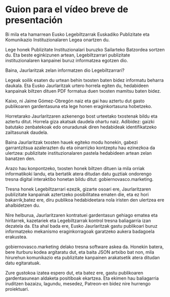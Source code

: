 # Guion para el vídeo breve de presentación

Bi mila eta hamarrean Eusko Legebiltzarrak Euskadiko Publizitate eta Komunikazio Instituzionalaren Legea onartzen du.

Lege honek Publizitate Instituzionalari buruzko Sailarteko Batzordea sortzen du. Eta beste eginkizunen artean, Legebiltzarrari publizitate instituzionalaren kanpainei buruz informatzea egotzen dio.

Baina, Jaurlaritzak zelan informatzen dio Legebiltzarrari?

Legeak soilik esaten du urtean behin txosten baten bidez informatu beharra daukala. Eta Eusko Jaurlaritzak urtero horrela egiten du, hedabideen kanpainak biltzen dituen PDF formatua duen txosten mamitsu baten bidez.

Kaixo, ni Jaime Gómez-Obregón naiz eta gai hau aztertu dut gasto publikoaren gardentasuna eta lege honen eraginkortasuna hobetzeko.

Horretarako Jaurlaritzaren azkenengo bost urteetako txostenak bildu eta aztertu ditut. Horrela giza akatsak daudela ohartu naiz. Adibidez: gaizki batutako zenbatekoak edo onuradunak diren hedabideak identifikatzeko zailtasunak daudela.

Baina Jaurlaritzak txosten hauek egiteko modu honekin, gabezi garrantzitsua azalerazten du eta oinarrizko kontzeptu hau ezinezkoa da ulertzea: publizitate instituzionalaren pastela hedabideen artean zelan banatzen den.

Arazo hau konpontzeko, txosten honek biltzen dituen ia mila orriak informatikoki landu, eta bertatik atera ditudan datu guztiak ondorengo tresna digital interaktibo honetan bildu ditut: gobiernovasco.marketing.

Tresna honek Legebiltzarrari ezezik, gizarte osoari ere, Jaurlaritzaren publizitate kanpainak aztertzeko posibilitatea ematen die, eta ez hori bakarrik,batez ere, diru publikoa hedabideetara nola iristen den ulertzea ere ahalbidetzen du.

Nire helburua, Jaurlaritzaren kontratuei gardentasun gehiago ematea eta hiritarrek, kazetariek eta Legebiltzarrak kontrol tresna baliagarria izan dezatela da. Eta ahal bada ere, Eusko Jaurlaritzak gastu publikoari buruz informatzeko mekanismo eraginkorragoak garatzeko aukera badagoela erakustea.

gobiernovasco.marketing delako tresna software askea da. Honekin batera, bere iturburu kodea argitaratu dut, eta baita JSON artxibo bat non, mila hirurehun komunikazio eta publizitate kanpainen arakatsetik atera ditudan datu egitaratuak.

Zure gustokoa izatea espero dut, eta batez ere, gastu publikoaren gardentasunean aldaketa positiboak ekartzea. Eta ekimen hau baliagarria iruditzen bazaizu, lagundu, mesedez, Patreon-en bidez nire hurrengo proiektuari.
